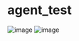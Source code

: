 # agent_test

![image](https://user-images.githubusercontent.com/57134386/221915960-309ac809-8b69-4359-b943-3b5f40b23c57.png)
![image](https://user-images.githubusercontent.com/57134386/221916104-2f76b9c0-a515-4a93-a14f-d8fdb5b0ad3a.png)
